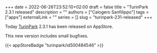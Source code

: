 +++
date = 2022-06-26T23:52:10+02:00
draft = false
title = "TurinPark 2.3.1 released"
description = ""
authors = ["Calogero Sanfilippo"]
tags = ["apps"]
externalLink = ""
series = []
slug = "turinpark-231-released"
+++

Today [TurinPark](/apps/turinpark) 2.3.1 has been released on AppStore.

This new version includes small bugfixes.

{{< appStoreBadge "turinpark/id500484546" >}}

